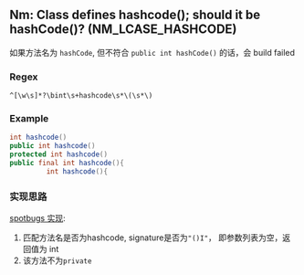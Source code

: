 ## Nm: Class defines hashcode(); should it be hashCode()? (NM_LCASE_HASHCODE)

如果方法名为 `hashCode`, 但不符合 `public int hashCode()` 的话，会 build failed


### Regex

```regexp
^[\w\s]*?\bint\s+hashcode\s*\(\s*\)
```

### Example

```java
int hashcode()
public int hashcode()
protected int hashcode()
public final int hashcode(){
	     int hashcode(){
```

### 实现思路

[spotbugs 实现](https://github.com/spotbugs/spotbugs/blob/a6f9acb2932b54f5b70ea8bc206afb552321a222/spotbugs/src/main/java/edu/umd/cs/findbugs/detect/Naming.java#L561):

1. 匹配方法名是否为hashcode, signature是否为`"()I"`， 即参数列表为空，返回值为 int
2. 该方法不为`private`

